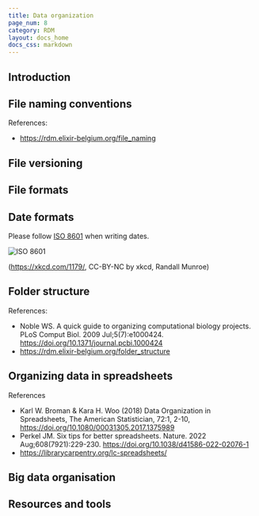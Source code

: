 ```yaml
---
title: Data organization
page_num: 8
category: RDM
layout: docs_home
docs_css: markdown
---
```

## Introduction

## File naming conventions

References:
- https://rdm.elixir-belgium.org/file_naming

## File versioning

## File formats

## Date formats

Please follow [ISO 8601](https://en.wikipedia.org/wiki/ISO_8601) when writing dates.

![ISO 8601](https://imgs.xkcd.com/comics/iso_8601_2x.png)

(https://xkcd.com/1179/, CC-BY-NC by xkcd, Randall Munroe)

## Folder structure

References:
- Noble WS. A quick guide to organizing computational biology
  projects. PLoS Comput Biol. 2009 Jul;5(7):e1000424. 
  https://doi.org/10.1371/journal.pcbi.1000424
- https://rdm.elixir-belgium.org/folder_structure

## Organizing data in spreadsheets

References
- Karl W. Broman & Kara H. Woo (2018) Data Organization in
  Spreadsheets, The American Statistician, 72:1, 2-10,
  https://doi.org/10.1080/00031305.2017.1375989
- Perkel JM. Six tips for better spreadsheets. Nature. 2022
  Aug;608(7921):229-230. https://doi.org/10.1038/d41586-022-02076-1
- https://librarycarpentry.org/lc-spreadsheets/

## Big data organisation

## Resources and tools
